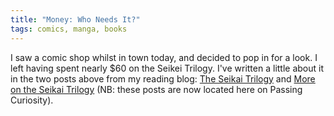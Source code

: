 ```yaml
---
title: "Money: Who Needs It?"
tags: comics, manga, books
---
```


I saw a comic shop whilst in town today, and decided to pop in for a look.  I
left having spent nearly $60 on the Seikei Trilogy. I've written a little about
it in the two posts above from my reading blog: [The Seikai Trilogy][1] and
[More on the Seikai Trilogy][2] (NB: these posts are now located here on
Passing Curiosity).

[1]: /2005/seikai-trilogy/
[2]: /2005/more-on-seikai-trilogy/
